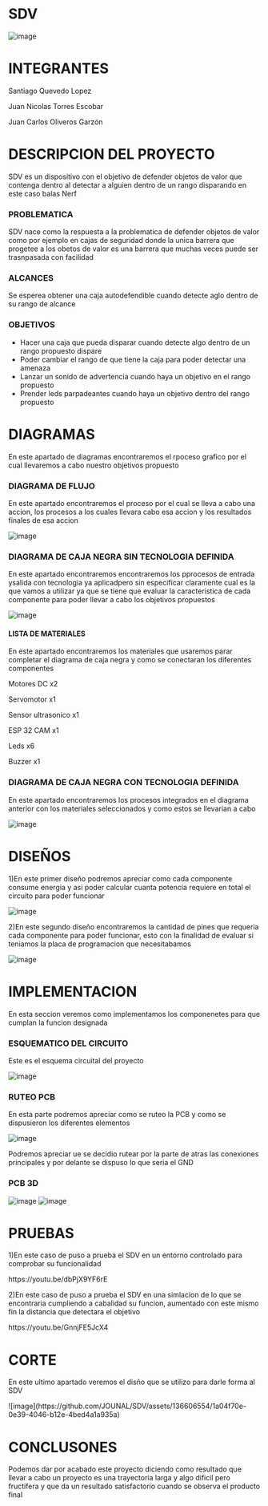 
# SDV

![image](https://github.com/JOUNAL/SDV/assets/136606554/8c179c0c-4b2d-4853-bded-e1cac7dca3d7)

 

# INTEGRANTES
<p>Santiago Quevedo Lopez</p>
<p>Juan Nicolas Torres Escobar</p>
<p>Juan Carlos Oliveros Garzón</p>

# DESCRIPCION DEL PROYECTO

<p>SDV es un dispositivo con el objetivo de defender objetos de valor que contenga dentro al detectar a alguien dentro de un rango disparando en este caso balas Nerf</p>

<h3>PROBLEMATICA</h3>
<p>SDV nace como la respuesta a la problematica de defender objetos de valor como por ejemplo en cajas de seguridad donde la unica barrera que progetee a los obetos de valor es una barrera que muchas veces puede ser trasnpasada con facilidad</p>

<h3>ALCANCES</h3>
<p>Se esperea obtener una caja autodefendible cuando detecte aglo dentro de su rango de alcance</p>

<h3>OBJETIVOS</h3>
<ul>
<li>Hacer una caja que pueda disparar cuando detecte algo dentro de un rango propuesto dispare</li>
<li>Poder cambiar el rango de que tiene la caja para poder detectar una amenaza</li>
<li>Lanzar un sonido de advertencia cuando haya un objetivo en el rango propuesto</li>
<li>Prender leds parpadeantes cuando haya un objetivo dentro del rango propuesto</li>
</ul>

# DIAGRAMAS

<p>En este apartado de diagramas encontraremos el rpoceso grafico por el cual llevaremos a cabo nuestro objetivos propuesto</p>

<h3>DIAGRAMA DE FLUJO</h3>
<p>En este apartado encontraremos el proceso por el cual se lleva a cabo una accion, los procesos a los cuales llevara cabo esa accion y los resultados finales de esa accion</p>

![image](https://github.com/JOUNAL/SDV/assets/136606554/874d6cea-2944-442f-9cdf-c7139dc15ca6) 

<h3>DIAGRAMA DE CAJA NEGRA SIN TECNOLOGIA DEFINIDA</h3>
<p>En este apartado encontraremos encontraremos los pprocesos de entrada ysalida con tecnologia ya aplicadpero sin especificar claramente cual es la que vamos a utilizar ya que se tiene que evaluar la caracteristica de cada componente para poder llevar a cabo los objetivos propuestos</p>

![image](https://github.com/JOUNAL/SDV/assets/136606554/b9d4f565-b937-4c56-abac-af00bf8cc043)

<h4>LISTA DE MATERIALES</h4>

<p>En este apartado encontraremos los materiales que usaremos parar completar el diagrama de caja negra y como se conectaran los diferentes componentes</p>

<p>Motores DC x2</p>
<p>Servomotor x1</p>
<p>Sensor ultrasonico x1</p>
<p>ESP 32 CAM x1</p>
<p>Leds x6</p>
<p>Buzzer x1</p>

<h3>DIAGRAMA DE CAJA NEGRA CON TECNOLOGIA DEFINIDA</h3>
<p>En este apartado encontraremos los procesos integrados en el diagrama anterior con los materiales seleccionados y como estos se llevarian a cabo</p>

![image](https://github.com/JOUNAL/SDV/assets/136606554/e45863e3-b1d2-4eab-8515-a7d002a74404)

# DISEÑOS


<p>1)En este primer diseño podremos apreciar como cada componente consume energia y asi poder calcular cuanta potencia requiere en total el circuito para poder funcionar</p>

![image](https://github.com/JOUNAL/SDV/assets/136606554/009ad30d-5c0c-4a15-a059-9555bed91aea)

<p>2)En este segundo diseño encontraremos la cantidad de pines que requeria cada componente para poder funcionar, esto con la finalidad de evaluar si teniamos la placa de programacion que necesitabamos</p>

![image](https://github.com/JOUNAL/SDV/assets/136606554/4530e9ac-82c7-4213-983d-6a4c6d52a958)

# IMPLEMENTACION

<p>En esta seccion veremos como implementamos los componenetes para que cumplan la funcion designada</p>

<h3>ESQUEMATICO DEL CIRCUITO</h3>

<p>Este es el esquema circuital del  proyecto</p>

![image](https://github.com/JOUNAL/SDV/assets/136606554/bbc27289-119c-4422-b20b-e6f50a4d8289)

<h3>RUTEO PCB</h3>
<p>En esta parte podremos apreciar como se ruteo la PCB y como se dispusieron los diferentes elementos</p>

![image](https://github.com/JOUNAL/SDV/assets/136606554/4b200ebf-eabd-4a9d-8f48-2fbcdb5d15aa)

<p>Podremos apreciar ue se decidio rutear por la parte de atras las conexiones principales y por delante se dispuso lo que seria el GND</p>

<h3>PCB 3D</h3>

![image](https://github.com/JOUNAL/SDV/assets/136606554/b99c30ea-63fb-4a57-ab40-c2e111876a7e)
![image](https://github.com/JOUNAL/SDV/assets/136606554/97dc2817-5a9f-4a06-b431-8bc531a178d3)

# PRUEBAS

<p>1)En este caso de puso a prueba el SDV en un entorno controlado para comprobar su funcionalidad</p>
<p>https://youtu.be/dbPjX9YF6rE</p>

<p>2)En este caso de puso a prueba el SDV en una simlacion de lo que se encontraria cumpliendo a cabalidad su funcion, aumentado con este mismo fin la distancia que detectara el objetivo</p>
<p>https://youtu.be/GnnjFE5JcX4</p>

# CORTE
<p>En este ultimo apartado veremos el disño que se utilizo para darle forma al SDV</p>
![image](https://github.com/JOUNAL/SDV/assets/136606554/1a04f70e-0e39-4046-b12e-4bed4a1a935a)

# CONCLUSONES
<p>Podemos dar por acabado este proyecto diciendo como resultado que llevar a cabo un proyecto es una trayectoria larga y algo dificil pero fructifera y que da un resultado satisfactorio cuando se observa el producto final</p>

